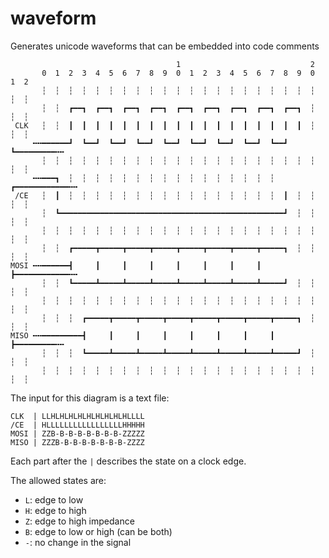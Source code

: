 # waveform

Generates unicode waveforms that can be embedded into code comments

```
                                     1                             2
       0  1  2  3  4  5  6  7  8  9  0  1  2  3  4  5  6  7  8  9  0  1  2
       ┆  ┆  ┆  ┆  ┆  ┆  ┆  ┆  ┆  ┆  ┆  ┆  ┆  ┆  ┆  ┆  ┆  ┆  ┆  ┆  ┆  ┆  ┆
       ┆  ┆  ┏━━┓  ┏━━┓  ┏━━┓  ┏━━┓  ┏━━┓  ┏━━┓  ┏━━┓  ┏━━┓  ┏━━┓  ┆  ┆  ┆
 CLK   ┆  ┆  ┃  ┃  ┃  ┃  ┃  ┃  ┃  ┃  ┃  ┃  ┃  ┃  ┃  ┃  ┃  ┃  ┃  ┃  ┆  ┆  ┆
     ╍╍━━━━━━┛  ┗━━┛  ┗━━┛  ┗━━┛  ┗━━┛  ┗━━┛  ┗━━┛  ┗━━┛  ┗━━┛  ┗━━━━━━━━━╍╍
       ┆  ┆  ┆  ┆  ┆  ┆  ┆  ┆  ┆  ┆  ┆  ┆  ┆  ┆  ┆  ┆  ┆  ┆  ┆  ┆  ┆  ┆  ┆
     ╍╍━━━┓  ┆  ┆  ┆  ┆  ┆  ┆  ┆  ┆  ┆  ┆  ┆  ┆  ┆  ┆  ┆  ┆  ┏━━━━━━━━━━━━╍╍
 /CE   ┆  ┃  ┆  ┆  ┆  ┆  ┆  ┆  ┆  ┆  ┆  ┆  ┆  ┆  ┆  ┆  ┆  ┆  ┃  ┆  ┆  ┆  ┆
       ┆  ┗━━━━━━━━━━━━━━━━━━━━━━━━━━━━━━━━━━━━━━━━━━━━━━━━━━┛  ┆  ┆  ┆  ┆
       ┆  ┆  ┆  ┆  ┆  ┆  ┆  ┆  ┆  ┆  ┆  ┆  ┆  ┆  ┆  ┆  ┆  ┆  ┆  ┆  ┆  ┆  ┆
       ┆  ┆  ┏━━━━━┳━━━━━┳━━━━━┳━━━━━┳━━━━━┳━━━━━┳━━━━━┳━━━━━┓  ┆  ┆  ┆  ┆
MOSI ╍╍━━━━━━┫     ┃     ┃     ┃     ┃     ┃     ┃     ┃     ┣━━━━━━━━━━━━╍╍
       ┆  ┆  ┗━━━━━┻━━━━━┻━━━━━┻━━━━━┻━━━━━┻━━━━━┻━━━━━┻━━━━━┛  ┆  ┆  ┆  ┆
       ┆  ┆  ┆  ┆  ┆  ┆  ┆  ┆  ┆  ┆  ┆  ┆  ┆  ┆  ┆  ┆  ┆  ┆  ┆  ┆  ┆  ┆  ┆
       ┆  ┆  ┆  ┏━━━━━┳━━━━━┳━━━━━┳━━━━━┳━━━━━┳━━━━━┳━━━━━┳━━━━━┓  ┆  ┆  ┆
MISO ╍╍━━━━━━━━━┫     ┃     ┃     ┃     ┃     ┃     ┃     ┃     ┣━━━━━━━━━╍╍
       ┆  ┆  ┆  ┗━━━━━┻━━━━━┻━━━━━┻━━━━━┻━━━━━┻━━━━━┻━━━━━┻━━━━━┛  ┆  ┆  ┆
       ┆  ┆  ┆  ┆  ┆  ┆  ┆  ┆  ┆  ┆  ┆  ┆  ┆  ┆  ┆  ┆  ┆  ┆  ┆  ┆  ┆  ┆  ┆
```

The input for this diagram is a text file:

```
CLK  | LLHLHLHLHLHLHLHLHLHLLLL
/CE  | HLLLLLLLLLLLLLLLLLHHHHH
MOSI | ZZB-B-B-B-B-B-B-B-ZZZZZ
MISO | ZZZB-B-B-B-B-B-B-B-ZZZZ
```

Each part after the `|` describes the state on a clock edge.

The allowed states are:

- `L`: edge to low
- `H`: edge to high
- `Z`: edge to high impedance
- `B`: edge to low or high (can be both)
- `-`: no change in the signal
